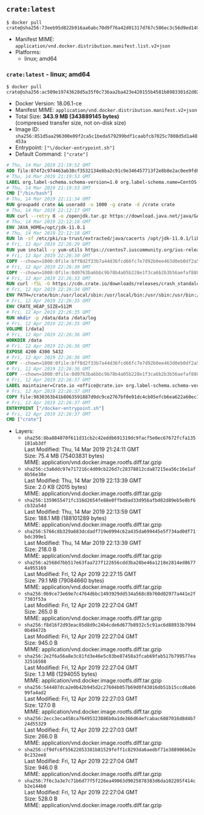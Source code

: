 ## `crate:latest`

```console
$ docker pull crate@sha256:73eeb95d822b916aa6abc70d9f76a42d01317d767c586ec3c56d9ed14913156c
```

-	Manifest MIME: `application/vnd.docker.distribution.manifest.list.v2+json`
-	Platforms:
	-	linux; amd64

### `crate:latest` - linux; amd64

```console
$ docker pull crate@sha256:ac509e19743628d5a35f0c736aa2ba423e420155b4581b8983301d2d0276290c
```

-	Docker Version: 18.06.1-ce
-	Manifest MIME: `application/vnd.docker.distribution.manifest.v2+json`
-	Total Size: **343.9 MB (343889145 bytes)**  
	(compressed transfer size, not on-disk size)
-	Image ID: `sha256:851d5aa296300e09f2ca5c1beda579299bdf1caabfcb7025c7808d5d1a48453a`
-	Entrypoint: `["\/docker-entrypoint.sh"]`
-	Default Command: `["crate"]`

```dockerfile
# Thu, 14 Mar 2019 21:19:52 GMT
ADD file:074f2c974463ab38cf3532134e8ba2c91c9e346457713f2e8b8e2ac0ee9fd83d in / 
# Thu, 14 Mar 2019 21:19:53 GMT
LABEL org.label-schema.schema-version=1.0 org.label-schema.name=CentOS Base Image org.label-schema.vendor=CentOS org.label-schema.license=GPLv2 org.label-schema.build-date=20190305
# Thu, 14 Mar 2019 21:19:53 GMT
CMD ["/bin/bash"]
# Thu, 14 Mar 2019 22:11:34 GMT
RUN groupadd crate && useradd -u 1000 -g crate -d /crate crate
# Thu, 14 Mar 2019 22:12:17 GMT
RUN curl --retry 8 -o /openjdk.tar.gz https://download.java.net/java/GA/jdk11/13/GPL/openjdk-11.0.1_linux-x64_bin.tar.gz     && echo "7a6bb980b9c91c478421f865087ad2d69086a0583aeeb9e69204785e8e97dcfd */openjdk.tar.gz" | sha256sum -c -     && tar -C /opt -zxf /openjdk.tar.gz     && rm /openjdk.tar.gz
# Thu, 14 Mar 2019 22:12:18 GMT
ENV JAVA_HOME=/opt/jdk-11.0.1
# Thu, 14 Mar 2019 22:12:18 GMT
RUN ln -sf /etc/pki/ca-trust/extracted/java/cacerts /opt/jdk-11.0.1/lib/security/cacerts
# Fri, 12 Apr 2019 22:26:29 GMT
RUN yum install -y yum-utils https://centos7.iuscommunity.org/ius-release.rpm     && yum makecache     && yum install -y python36u openssl     && yum clean all     && rm -rf /var/cache/yum     && curl -fSL -O https://cdn.crate.io/downloads/releases/crate-3.2.7.tar.gz     && curl -fSL -O https://cdn.crate.io/downloads/releases/crate-3.2.7.tar.gz.asc     && export GNUPGHOME="$(mktemp -d)"     && gpg --keyserver hkp://keyserver.ubuntu.com:80 --recv-keys 90C23FC6585BC0717F8FBFC37FAAE51A06F6EAEB     && gpg --batch --verify crate-3.2.7.tar.gz.asc crate-3.2.7.tar.gz     && rm -rf "$GNUPGHOME" crate-3.2.7.tar.gz.asc     && tar -xf crate-3.2.7.tar.gz -C /crate --strip-components=1     && rm crate-3.2.7.tar.gz     && ln -sf /usr/bin/python3.6 /usr/bin/python3     && ln -sf /usr/bin/python3.6 /usr/bin/python
# Fri, 12 Apr 2019 22:26:30 GMT
COPY --chown=1000:0file:bff8d2f33b7a44d36fcd66fc7e7d92b0ee463d0eb0df2a56e42511d4f1b3e9b2 in /crate/config/crate.yml 
# Fri, 12 Apr 2019 22:26:30 GMT
COPY --chown=1000:0file:0d0763ba6bbc9b78b4a05b228e1f3ca6b2b3b56aefaf888ab848f021062291d1 in /crate/config/log4j2.properties 
# Fri, 12 Apr 2019 22:26:33 GMT
RUN curl -fSL -O https://cdn.crate.io/downloads/releases/crash_standalone_0.24.2    && curl -fSL -O https://cdn.crate.io/downloads/releases/crash_standalone_0.24.2.asc     && export GNUPGHOME="$(mktemp -d)"     && gpg --keyserver hkp://keyserver.ubuntu.com:80 --recv-keys 90C23FC6585BC0717F8FBFC37FAAE51A06F6EAEB     && gpg --batch --verify crash_standalone_0.24.2.asc crash_standalone_0.24.2     && rm -rf "$GNUPGHOME" crash_standalone_0.24.2.asc     && mv crash_standalone_0.24.2 /usr/local/bin/crash     && chmod +x /usr/local/bin/crash
# Fri, 12 Apr 2019 22:26:34 GMT
ENV PATH=/crate/bin:/usr/local/sbin:/usr/local/bin:/usr/sbin:/usr/bin:/sbin:/bin
# Fri, 12 Apr 2019 22:26:35 GMT
ENV CRATE_HEAP_SIZE=512M
# Fri, 12 Apr 2019 22:26:35 GMT
RUN mkdir -p /data/data /data/log
# Fri, 12 Apr 2019 22:26:35 GMT
VOLUME [/data]
# Fri, 12 Apr 2019 22:26:36 GMT
WORKDIR /data
# Fri, 12 Apr 2019 22:26:36 GMT
EXPOSE 4200 4300 5432
# Fri, 12 Apr 2019 22:26:36 GMT
COPY --chown=1000:0file:bff8d2f33b7a44d36fcd66fc7e7d92b0ee463d0eb0df2a56e42511d4f1b3e9b2 in /crate/config/crate.yml 
# Fri, 12 Apr 2019 22:26:36 GMT
COPY --chown=1000:0file:0d0763ba6bbc9b78b4a05b228e1f3ca6b2b3b56aefaf888ab848f021062291d1 in /crate/config/log4j2.properties 
# Fri, 12 Apr 2019 22:26:37 GMT
LABEL maintainer=Crate.io <office@crate.io> org.label-schema.schema-version=1.0 org.label-schema.build-date=2019-04-09T14:51:03.875528243+00:00 org.label-schema.name=crate org.label-schema.description=CrateDB is a distributed SQL database handles massive amounts of machine data in real-time. org.label-schema.url=https://crate.io/products/cratedb/ org.label-schema.vcs-url=https://github.com/crate/docker-crate org.label-schema.vendor=Crate.io org.label-schema.version=3.2.7
# Fri, 12 Apr 2019 22:26:37 GMT
COPY file:9830363b41b8063591887d9dc9ce2767bf0e91dc4cb05efcb6ea622a60ec15e3 in / 
# Fri, 12 Apr 2019 22:26:37 GMT
ENTRYPOINT ["/docker-entrypoint.sh"]
# Fri, 12 Apr 2019 22:26:37 GMT
CMD ["crate"]
```

-	Layers:
	-	`sha256:8ba884070f611d31cb2c42eddb691319dc9facf5e0ec67672fcfa135181ab3df`  
		Last Modified: Thu, 14 Mar 2019 21:24:11 GMT  
		Size: 75.4 MB (75403831 bytes)  
		MIME: application/vnd.docker.image.rootfs.diff.tar.gzip
	-	`sha256:c3a6ddc97e717216c4d09cb226d7c28378812cda87215ea56c16e1af8b56e38e`  
		Last Modified: Thu, 14 Mar 2019 22:13:39 GMT  
		Size: 2.0 KB (2015 bytes)  
		MIME: application/vnd.docker.image.rootfs.diff.tar.gzip
	-	`sha256:1359655471fc316d2654fe88e0ffbd8ad33d956afbd82d89eb5e8bf6cb32a54d`  
		Last Modified: Thu, 14 Mar 2019 22:13:59 GMT  
		Size: 188.1 MB (188101289 bytes)  
		MIME: application/vnd.docker.image.rootfs.diff.tar.gzip
	-	`sha256:5766c8b329a683dcdadf719e0994c62a435da699445e5f734ad0df71bdc399e1`  
		Last Modified: Thu, 14 Mar 2019 22:13:39 GMT  
		Size: 218.0 B  
		MIME: application/vnd.docker.image.rootfs.diff.tar.gzip
	-	`sha256:a2568d7bb517e63faa727f122656cdd3ba28be46a1218e2814ed86774a955169`  
		Last Modified: Fri, 12 Apr 2019 22:27:15 GMT  
		Size: 79.1 MB (79084660 bytes)  
		MIME: application/vnd.docker.image.rootfs.diff.tar.gzip
	-	`sha256:0b9ce73e69e7c4764dbbc1493929dd534a568c8b760d02977a441e2f7303f53a`  
		Last Modified: Fri, 12 Apr 2019 22:27:04 GMT  
		Size: 265.0 B  
		MIME: application/vnd.docker.image.rootfs.diff.tar.gzip
	-	`sha256:f8d16f2d93eac85d8d9c24b4cde6d677b8932c5c91ac6d88933b79940b49472b`  
		Last Modified: Fri, 12 Apr 2019 22:27:04 GMT  
		Size: 945.0 B  
		MIME: application/vnd.docker.image.rootfs.diff.tar.gzip
	-	`sha256:2e2f6a56a8e3c81fd3e46e5c03be87458a3fcab69fab517b799577ea32516508`  
		Last Modified: Fri, 12 Apr 2019 22:27:04 GMT  
		Size: 1.3 MB (1294055 bytes)  
		MIME: application/vnd.docker.image.rootfs.diff.tar.gzip
	-	`sha256:544407dca2e0b42b945d2c27604b057b69d0f43016db51b15ccd6ab699fa4ad2`  
		Last Modified: Fri, 12 Apr 2019 22:27:03 GMT  
		Size: 127.0 B  
		MIME: application/vnd.docker.image.rootfs.diff.tar.gzip
	-	`sha256:2ecc3eca458ca76495323886b0a1de366d64efcabac6087016d8d4b724d55329`  
		Last Modified: Fri, 12 Apr 2019 22:27:03 GMT  
		Size: 266.0 B  
		MIME: application/vnd.docker.image.rootfs.diff.tar.gzip
	-	`sha256:cf9dfc6f55622053381b81529feff1c8293da6aedbf71e388906b62e8c232ee8`  
		Last Modified: Fri, 12 Apr 2019 22:27:04 GMT  
		Size: 946.0 B  
		MIME: application/vnd.docker.image.rootfs.diff.tar.gzip
	-	`sha256:7f6c3a3e7c71b6d77f5f226ea49063d9025878383d6da102205f414cb2e144b0`  
		Last Modified: Fri, 12 Apr 2019 22:27:04 GMT  
		Size: 528.0 B  
		MIME: application/vnd.docker.image.rootfs.diff.tar.gzip
